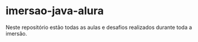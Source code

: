 # imersao-java-alura

Neste repositório estão todas as aulas e desafios realizados durante toda a imersão.
